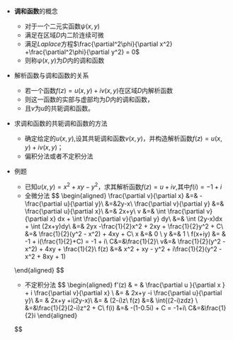 + **调和函数**的概念
  + 对于一个二元实函数$\psi(x,y)$
  + 满足在区域$D$内二阶连续可微
  + 满足$Laplace$方程$\frac{\partial^2\phi}{\partial x^2} +\frac{\partial^2\phi}{\partial y^2} = 0$
  + 则称$\psi(x,y)$为$D$内的调和函数


+ 解析函数与调和函数的关系
  + 若一个函数$f(z) = u(x,y) + iv(x,y)$在区域$D$内解析函数
  + 则这一函数的实部与虚部均为$D$内的调和函数，
  + 且$v$为$u$的共轭调和函数。


+ 求调和函数的共轭调和函数的方法
  + 确定给定的$u(x,y)$,设其共轭调和函数$v(x,y)$，并构造解析函数$f(z) = u(x,y) + iv(x,y)$；
  + 偏积分法或者不定积分法


+ 例题
  + 已知$u(x,y) = x^2 + xy - y^2$，求其解析函数$f(z) = u + iv$,其中$f(i) = -1 + i$
  + 全微分法
  $$
  \begin{aligned}
  \frac{\partial v}{\partial x} &=& -\frac{\partial u}{\partial y}\\
  &=&2y-x\\
  \frac{\partial v}{\partial y} &=& \frac{\partial u}{\partial x}\\
  &=& 2x+y\\
  v &=& \int \frac{\partial v}{\partial x} dx + \int  \frac{\partial v}{\partial y} dy\\
  &=& \int (2y-x)dx + \int (2x+y)dy\\
  &=& 2yx -\frac{1}{2}x^2 + 2xy + \frac{1}{2}y^2 + C\\
  &=& \frac{1}{2}(y^2 - x^2) + 4xy + C\\
  x &=& 0 \\
  y &=& 1 \\
  f(x+iy) &= & -1 + i(\frac{1}{2}+C) =  -1 + i\\
  C&=&\frac{1}{2}\\
  v&=& \frac{1}{2}(y^2 - x^2) + 4xy + \frac{1}{2}\\
  f(z) &=& x^2 + xy - y^2 + i\frac{1}{2}(y^2 - x^2 + 8xy + 1)

  \end{aligned}
  $$

  + 不定积分法
  $$
  \begin{aligned}
  f'(z) & = & \frac{\partial u }{\partial x } + i \frac{\partial v}{\partial x} \\
  &= & 2x+y -i \frac{\partial u}{\partial y}\\
  &= & 2x+y +i(2y-x)\\
  &= & (2-i)z\\
  f(z) &=& \int{(2-i)zdz} \\
  &=&\frac{1}{2}(2-i)z^2 + C\\
  f(i) &=& -(1-0.5i) + C = -1+i\\
  C&=&\frac{1}{2}i
  \end{aligned}
  
  $$